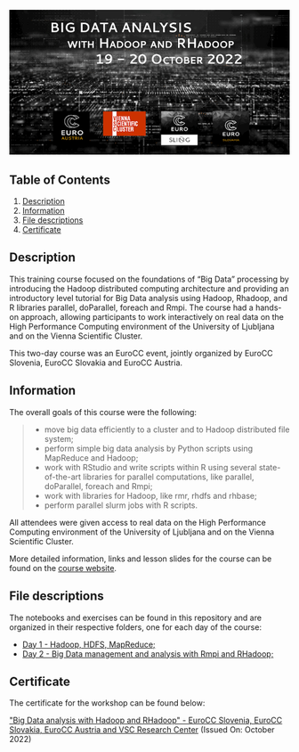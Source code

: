 <p align="center">
  <img src="images/banner.png">
</p>

## Table of Contents
1. [Description](#description)
2. [Information](#information)
3. [File descriptions](#files)
4. [Certificate](#certificate)

<a name="descripton"></a>
## Description

This training course focused on the foundations of “Big Data” processing by introducing the Hadoop distributed computing architecture and providing an introductory level tutorial for Big Data analysis using Hadoop, Rhadoop, and R libraries parallel, doParallel, foreach and Rmpi. The course had a hands-on approach, allowing participants to work interactively on real data on the High Performance Computing environment of the University of Ljubljana and on the Vienna Scientific Cluster.

This two-day course was an EuroCC event, jointly organized by EuroCC Slovenia, EuroCC Slovakia and EuroCC Austria.

<a name="information"></a>
## Information

The overall goals of this course were the following:
> - move big data efficiently to a cluster and to Hadoop distributed file system;
> - perform simple big data analysis by Python scripts using MapReduce and Hadoop;
> - work with RStudio and write scripts within R using several state-of-the-art libraries for parallel computations, like parallel, doParallel, foreach and Rmpi;
> - work with libraries for Hadoop, like rmr, rhdfs and rhbase;
> - perform parallel slurm jobs with R scripts.

All attendees were given access to real data on the High Performance Computing environment of the University of Ljubljana and on the Vienna Scientific Cluster.

More detailed information, links and lesson slides for the course can be found on the [course website](https://vsc.ac.at/training/2022/BigData/).

<a name="files"></a>
## File descriptions

The notebooks and exercises can be found in this repository and are organized in their respective folders, one for each day of the course:
- [Day 1 - Hadoop, HDFS, MapReduce;](https://github.com/HROlive/Big-Data-analysis-with-Hadoop-and-RHadoop/tree/main/Day%201%20-%20Hadoop%2C%20HDFS%2C%20MapReduce)
- [Day 2 - Big Data management and analysis with Rmpi and RHadoop;](https://github.com/HROlive/Big-Data-analysis-with-Hadoop-and-RHadoop/tree/main/Day%202%20-%20Big%20Data%20management%20and%20analysis%20with%20Rmpi%20and%20RHadoop)

<a name="certificate"></a>
## Certificate

The certificate for the workshop can be found below:

["Big Data analysis with Hadoop and RHadoop" - EuroCC Slovenia, EuroCC Slovakia, EuroCC Austria and VSC Research Center](https://github.com/HROlive/Big-Data-analysis-with-Hadoop-and-RHadoop/blob/main/images/certificate.pdf) (Issued On: October 2022)
